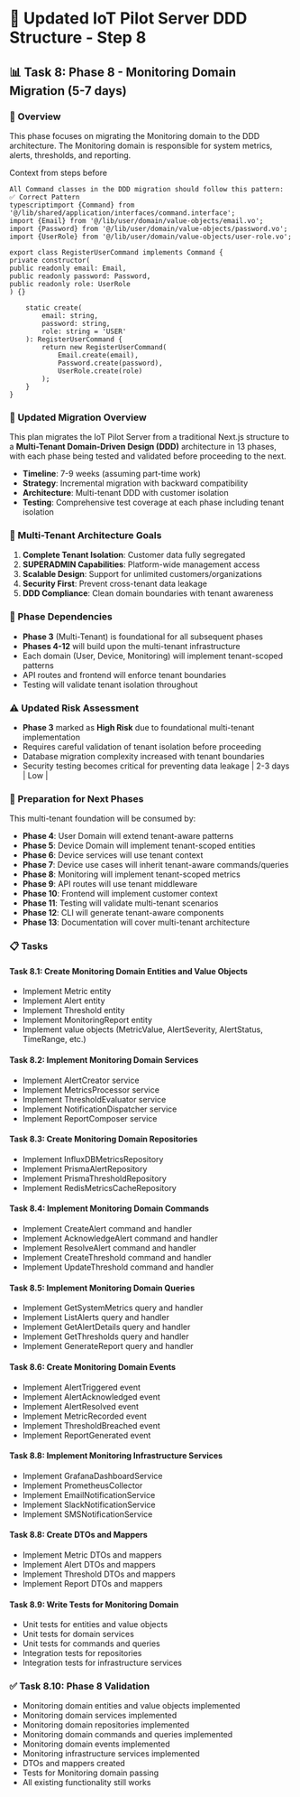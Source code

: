 # 🚀 Updated IoT Pilot Server DDD Structure - Step 8

## 📊 Task 8: Phase 8 - Monitoring Domain Migration (5-7 days)

### 🎯 Overview
This phase focuses on migrating the Monitoring domain to the DDD architecture. The Monitoring domain is responsible for system metrics, alerts, thresholds, and reporting.

Context from steps before

```
All Command classes in the DDD migration should follow this pattern:
✅ Correct Pattern
typescriptimport {Command} from '@/lib/shared/application/interfaces/command.interface';
import {Email} from '@/lib/user/domain/value-objects/email.vo';
import {Password} from '@/lib/user/domain/value-objects/password.vo';
import {UserRole} from '@/lib/user/domain/value-objects/user-role.vo';

export class RegisterUserCommand implements Command {
private constructor(
public readonly email: Email,
public readonly password: Password,
public readonly role: UserRole
) {}

    static create(
        email: string,
        password: string,
        role: string = 'USER'
    ): RegisterUserCommand {
        return new RegisterUserCommand(
            Email.create(email),
            Password.create(password),
            UserRole.create(role)
        );
    }
}
```

### 🎯 Updated Migration Overview

This plan migrates the IoT Pilot Server from a traditional Next.js structure to a **Multi-Tenant Domain-Driven Design (DDD)** architecture in 13 phases, with each phase being tested and validated before proceeding to the next.

- **Timeline**: 7-9 weeks (assuming part-time work)
- **Strategy**: Incremental migration with backward compatibility
- **Architecture**: Multi-tenant DDD with customer isolation
- **Testing**: Comprehensive test coverage at each phase including tenant isolation

### 🏢 Multi-Tenant Architecture Goals

1. **Complete Tenant Isolation**: Customer data fully segregated
2. **SUPERADMIN Capabilities**: Platform-wide management access
3. **Scalable Design**: Support for unlimited customers/organizations
4. **Security First**: Prevent cross-tenant data leakage
5. **DDD Compliance**: Clean domain boundaries with tenant awareness

### 🔄 Phase Dependencies

- **Phase 3** (Multi-Tenant) is foundational for all subsequent phases
- **Phases 4-12** will build upon the multi-tenant infrastructure
- Each domain (User, Device, Monitoring) will implement tenant-scoped patterns
- API routes and frontend will enforce tenant boundaries
- Testing will validate tenant isolation throughout

### ⚠️ Updated Risk Assessment

- **Phase 3** marked as **High Risk** due to foundational multi-tenant implementation
- Requires careful validation of tenant isolation before proceeding
- Database migration complexity increased with tenant boundaries
- Security testing becomes critical for preventing data leakage               | 2-3 days | Low        |

### 🔄 Preparation for Next Phases

This multi-tenant foundation will be consumed by:
- **Phase 4**: User Domain will extend tenant-aware patterns
- **Phase 5**: Device Domain will implement tenant-scoped entities
- **Phase 6**: Device services will use tenant context
- **Phase 7**: Device use cases will inherit tenant-aware commands/queries
- **Phase 8**: Monitoring will implement tenant-scoped metrics
- **Phase 9**: API routes will use tenant middleware
- **Phase 10**: Frontend will implement customer context
- **Phase 11**: Testing will validate multi-tenant scenarios
- **Phase 12**: CLI will generate tenant-aware components
- **Phase 13**: Documentation will cover multi-tenant architecture

### 📋 Tasks

#### Task 8.1: Create Monitoring Domain Entities and Value Objects
- Implement Metric entity
- Implement Alert entity
- Implement Threshold entity
- Implement MonitoringReport entity
- Implement value objects (MetricValue, AlertSeverity, AlertStatus, TimeRange, etc.)

#### Task 8.2: Implement Monitoring Domain Services
- Implement AlertCreator service
- Implement MetricsProcessor service
- Implement ThresholdEvaluator service
- Implement NotificationDispatcher service
- Implement ReportComposer service

#### Task 8.3: Create Monitoring Domain Repositories
- Implement InfluxDBMetricsRepository
- Implement PrismaAlertRepository
- Implement PrismaThresholdRepository
- Implement RedisMetricsCacheRepository

#### Task 8.4: Implement Monitoring Domain Commands
- Implement CreateAlert command and handler
- Implement AcknowledgeAlert command and handler
- Implement ResolveAlert command and handler
- Implement CreateThreshold command and handler
- Implement UpdateThreshold command and handler

#### Task 8.5: Implement Monitoring Domain Queries
- Implement GetSystemMetrics query and handler
- Implement ListAlerts query and handler
- Implement GetAlertDetails query and handler
- Implement GetThresholds query and handler
- Implement GenerateReport query and handler

#### Task 8.6: Create Monitoring Domain Events
- Implement AlertTriggered event
- Implement AlertAcknowledged event
- Implement AlertResolved event
- Implement MetricRecorded event
- Implement ThresholdBreached event
- Implement ReportGenerated event

#### Task 8.8: Implement Monitoring Infrastructure Services
- Implement GrafanaDashboardService
- Implement PrometheusCollector
- Implement EmailNotificationService
- Implement SlackNotificationService
- Implement SMSNotificationService

#### Task 8.8: Create DTOs and Mappers
- Implement Metric DTOs and mappers
- Implement Alert DTOs and mappers
- Implement Threshold DTOs and mappers
- Implement Report DTOs and mappers

#### Task 8.9: Write Tests for Monitoring Domain
- Unit tests for entities and value objects
- Unit tests for domain services
- Unit tests for commands and queries
- Integration tests for repositories
- Integration tests for infrastructure services

### ✅ Task 8.10: Phase 8 Validation
- Monitoring domain entities and value objects implemented
- Monitoring domain services implemented
- Monitoring domain repositories implemented
- Monitoring domain commands and queries implemented
- Monitoring domain events implemented
- Monitoring infrastructure services implemented
- DTOs and mappers created
- Tests for Monitoring domain passing
- All existing functionality still works